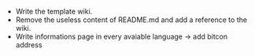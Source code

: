- Write the template wiki.
- Remove the useless content of README.md and add a reference to the wiki.
- Write informations page in every avaiable language -> add bitcon address
